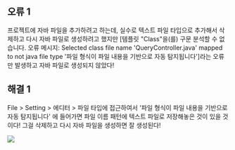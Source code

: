 ## 오류 1
프로젝트에 자바 파일을 추가하려고 하는데, 실수로 텍스트 파일 타입으로 추가해서 삭제하고 다시 자바 파일로 생성하려고 했지만 [템플릿 "Class"을(를) 구문 분석할 수 없습니다. 오류 메시지: Selected class file name 'QueryController.java' mapped to not java file type '파일 형식이 파일 내용을 기반으로 자동 탐지됩니다']라는 오류만 발생하고 자바 파일로 생성되지 않았다!

## 해결 1

File > Setting > 에디터 > 파일 타입에 접근하여서
'파일 형식이 파일 내용을 기반으로 자동 탐지됩니다' 에 들어가면
파일 이름 패턴에 텍스트 파일로 저장해놓은 것이 있을 것이다!
그걸 삭제하고 다시 자바 파일을 생성하면 잘 생성된다!

![](https://velog.velcdn.com/images/chhaewxn/post/504d8f07-3f77-43d1-b418-a8847372fa22/image.png)


